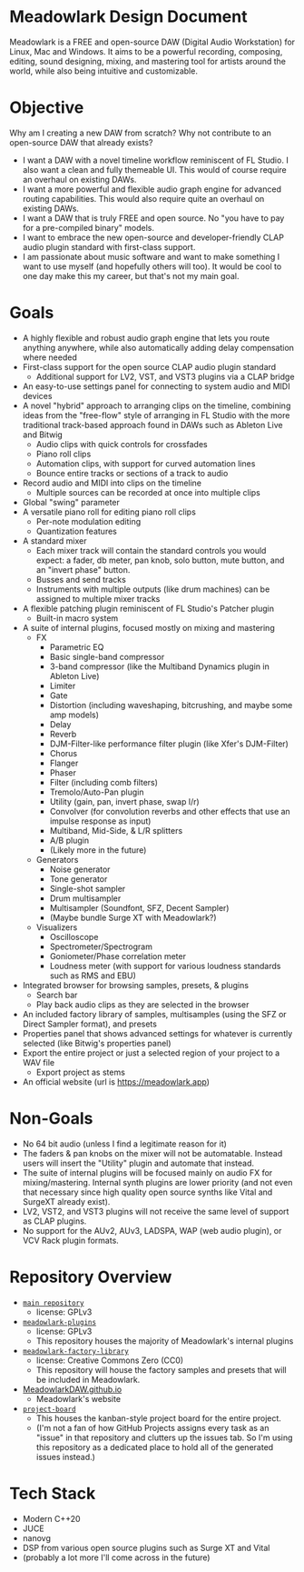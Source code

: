 # Meadowlark Design Document

Meadowlark is a FREE and open-source DAW (Digital Audio Workstation) for Linux, Mac and Windows. It aims to be a powerful recording, composing, editing, sound designing, mixing, and mastering tool for artists around the world, while also being intuitive and customizable.

# Objective

Why am I creating a new DAW from scratch? Why not contribute to an open-source DAW that already exists?

* I want a DAW with a novel timeline workflow reminiscent of FL Studio. I also want a clean and fully themeable UI. This would of course require an overhaul on existing DAWs.
* I want a more powerful and flexible audio graph engine for advanced routing capabilities. This would also require quite an overhaul on existing DAWs.
* I want a DAW that is truly FREE and open source. No "you have to pay for a pre-compiled binary" models.
* I want to embrace the new open-source and developer-friendly CLAP audio plugin standard with first-class support.
* I am passionate about music software and want to make something I want to use myself (and hopefully others will too). It would be cool to one day make this my career, but that's not my main goal.

# Goals

* A highly flexible and robust audio graph engine that lets you route anything anywhere, while also automatically adding delay compensation where needed
* First-class support for the open source CLAP audio plugin standard
    * Additional support for LV2, VST, and VST3 plugins via a CLAP bridge
* An easy-to-use settings panel for connecting to system audio and MIDI devices
* A novel "hybrid" approach to arranging clips on the timeline, combining ideas from the "free-flow" style of arranging in FL Studio with the more traditional track-based approach found in DAWs such as Ableton Live and Bitwig
    * Audio clips with quick controls for crossfades
    * Piano roll clips
    * Automation clips, with support for curved automation lines
    * Bounce entire tracks or sections of a track to audio
* Record audio and MIDI into clips on the timeline
    * Multiple sources can be recorded at once into multiple clips
* Global "swing" parameter
* A versatile piano roll for editing piano roll clips
    * Per-note modulation editing
    * Quantization features
* A standard mixer
    * Each mixer track will contain the standard controls you would expect: a fader, db meter, pan knob, solo button, mute button, and an "invert phase" button.
    * Busses and send tracks
    * Instruments with multiple outputs (like drum machines) can be assigned to multiple mixer tracks
* A flexible patching plugin reminiscent of FL Studio's Patcher plugin
    * Built-in macro system
* A suite of internal plugins, focused mostly on mixing and mastering
    * FX
        * Parametric EQ
        * Basic single-band compressor
        * 3-band compressor (like the Multiband Dynamics plugin in Ableton Live)
        * Limiter
        * Gate
        * Distortion (including waveshaping, bitcrushing, and maybe some amp models)
        * Delay
        * Reverb
        * DJM-Filter-like performance filter plugin (like Xfer's DJM-Filter)
        * Chorus
        * Flanger
        * Phaser
        * Filter (including comb filters)
        * Tremolo/Auto-Pan plugin
        * Utility (gain, pan, invert phase, swap l/r)
        * Convolver (for convolution reverbs and other effects that use an impulse response as input)
        * Multiband, Mid-Side, & L/R splitters
        * A/B plugin
        * (Likely more in the future)
    * Generators
        * Noise generator
        * Tone generator
        * Single-shot sampler
        * Drum multisampler
        * Multisampler (Soundfont, SFZ, Decent Sampler)
        * (Maybe bundle Surge XT with Meadowlark?)
    * Visualizers
        * Oscilloscope
        * Spectrometer/Spectrogram
        * Goniometer/Phase correlation meter
        * Loudness meter (with support for various loudness standards such as RMS and EBU)
* Integrated browser for browsing samples, presets, & plugins
    * Search bar
    * Play back audio clips as they are selected in the browser
* An included factory library of samples, multisamples (using the SFZ or Direct Sampler format), and presets
* Properties panel that shows advanced settings for whatever is currently selected (like Bitwig's properties panel)
* Export the entire project or just a selected region of your project to a WAV file
    * Export project as stems
* An official website (url is https://meadowlark.app)

# Non-Goals

* No 64 bit audio (unless I find a legitimate reason for it)
* The faders & pan knobs on the mixer will not be automatable. Instead users will insert the "Utility" plugin and automate that instead.
* The suite of internal plugins will be focused mainly on audio FX for mixing/mastering. Internal synth plugins are lower priority (and not even that necessary since high quality open source synths like Vital and SurgeXT already exist).
* LV2, VST2, and VST3 plugins will not receive the same level of support as CLAP plugins.
* No support for the AUv2, AUv3, LADSPA, WAP (web audio plugin), or VCV Rack plugin formats.

# Repository Overview

* [`main repository`](https://github.com/MeadowlarkDAW/Meadowlark)
   * license: GPLv3
* [`meadowlark-plugins`](https://github.com/MeadowlarkDAW/meadowlark-plugins)
   * license: GPLv3
   * This repository houses the majority of Meadowlark's internal plugins
* [`meadowlark-factory-library`](https://github.com/MeadowlarkDAW/meadowlark-factory-library)
   * license: Creative Commons Zero (CC0)
   * This repository will house the factory samples and presets that will be included in Meadowlark.
* [MeadowlarkDAW.github.io](https://github.com/MeadowlarkDAW/MeadowlarkDAW.github.io)
    * Meadowlark's website
* [`project-board`](https://github.com/MeadowlarkDAW/project-board)
    * This houses the kanban-style project board for the entire project.
    * (I'm not a fan of how GitHub Projects assigns every task as an "issue" in that repository and clutters up the issues tab. So I'm
    using this repository as a dedicated place to hold all of the generated issues instead.)

# Tech Stack

* Modern C++20
* JUCE
* nanovg
* DSP from various open source plugins such as Surge XT and Vital
* (probably a lot more I'll come across in the future)